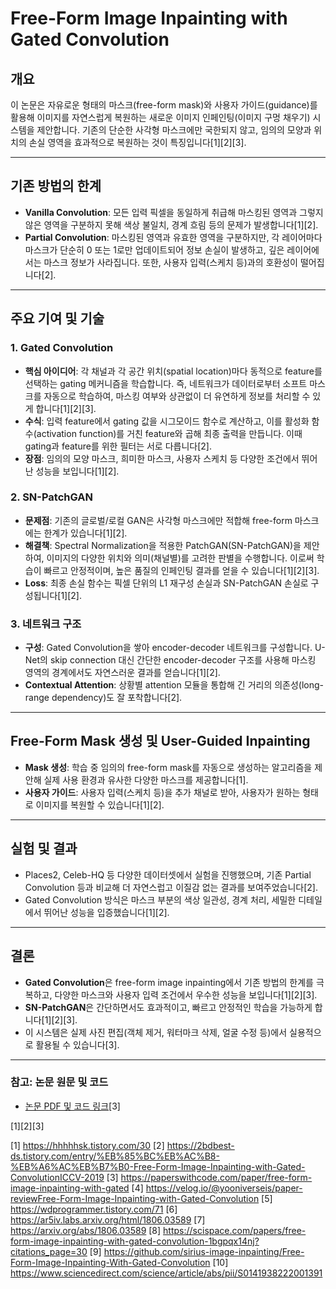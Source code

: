 # Free-Form Image Inpainting with Gated Convolution

## 개요

이 논문은 자유로운 형태의 마스크(free-form mask)와 사용자 가이드(guidance)를 활용해 이미지를 자연스럽게 복원하는 새로운 이미지 인페인팅(이미지 구멍 채우기) 시스템을 제안합니다. 기존의 단순한 사각형 마스크에만 국한되지 않고, 임의의 모양과 위치의 손실 영역을 효과적으로 복원하는 것이 특징입니다[1][2][3].

---

## 기존 방법의 한계

- **Vanilla Convolution**: 모든 입력 픽셀을 동일하게 취급해 마스킹된 영역과 그렇지 않은 영역을 구분하지 못해 색상 불일치, 경계 흐림 등의 문제가 발생합니다[1][2].
- **Partial Convolution**: 마스킹된 영역과 유효한 영역을 구분하지만, 각 레이어마다 마스크가 단순히 0 또는 1로만 업데이트되어 정보 손실이 발생하고, 깊은 레이어에서는 마스크 정보가 사라집니다. 또한, 사용자 입력(스케치 등)과의 호환성이 떨어집니다[2].

---

## 주요 기여 및 기술

### 1. Gated Convolution

- **핵심 아이디어**: 각 채널과 각 공간 위치(spatial location)마다 동적으로 feature를 선택하는 gating 메커니즘을 학습합니다. 즉, 네트워크가 데이터로부터 소프트 마스크를 자동으로 학습하여, 마스킹 여부와 상관없이 더 유연하게 정보를 처리할 수 있게 합니다[1][2][3].
- **수식**: 입력 feature에서 gating 값을 시그모이드 함수로 계산하고, 이를 활성화 함수(activation function)를 거친 feature와 곱해 최종 출력을 만듭니다. 이때 gating과 feature를 위한 필터는 서로 다릅니다[2].
- **장점**: 임의의 모양 마스크, 희미한 마스크, 사용자 스케치 등 다양한 조건에서 뛰어난 성능을 보입니다[1][2].

### 2. SN-PatchGAN

- **문제점**: 기존의 글로벌/로컬 GAN은 사각형 마스크에만 적합해 free-form 마스크에는 한계가 있습니다[1][2].
- **해결책**: Spectral Normalization을 적용한 PatchGAN(SN-PatchGAN)을 제안하여, 이미지의 다양한 위치와 의미(채널별)를 고려한 판별을 수행합니다. 이로써 학습이 빠르고 안정적이며, 높은 품질의 인페인팅 결과를 얻을 수 있습니다[1][2][3].
- **Loss**: 최종 손실 함수는 픽셀 단위의 L1 재구성 손실과 SN-PatchGAN 손실로 구성됩니다[1][2].

### 3. 네트워크 구조

- **구성**: Gated Convolution을 쌓아 encoder-decoder 네트워크를 구성합니다. U-Net의 skip connection 대신 간단한 encoder-decoder 구조를 사용해 마스킹 영역의 경계에서도 자연스러운 결과를 얻습니다[1][2].
- **Contextual Attention**: 상황별 attention 모듈을 통합해 긴 거리의 의존성(long-range dependency)도 잘 포착합니다[2].

---

## Free-Form Mask 생성 및 User-Guided Inpainting

- **Mask 생성**: 학습 중 임의의 free-form mask를 자동으로 생성하는 알고리즘을 제안해 실제 사용 환경과 유사한 다양한 마스크를 제공합니다[1].
- **사용자 가이드**: 사용자 입력(스케치 등)을 추가 채널로 받아, 사용자가 원하는 형태로 이미지를 복원할 수 있습니다[1][2].

---

## 실험 및 결과

- Places2, Celeb-HQ 등 다양한 데이터셋에서 실험을 진행했으며, 기존 Partial Convolution 등과 비교해 더 자연스럽고 이질감 없는 결과를 보여주었습니다[2].
- Gated Convolution 방식은 마스크 부분의 색상 일관성, 경계 처리, 세밀한 디테일에서 뛰어난 성능을 입증했습니다[1][2].

---

## 결론

- **Gated Convolution**은 free-form image inpainting에서 기존 방법의 한계를 극복하고, 다양한 마스크와 사용자 입력 조건에서 우수한 성능을 보입니다[1][2][3].
- **SN-PatchGAN**은 간단하면서도 효과적이고, 빠르고 안정적인 학습을 가능하게 합니다[1][2][3].
- 이 시스템은 실제 사진 편집(객체 제거, 워터마크 삭제, 얼굴 수정 등)에서 실용적으로 활용될 수 있습니다[3].

---

### 참고: 논문 원문 및 코드  
- [논문 PDF 및 코드 링크](https://github.com/JiahuiYu/generative_inpainting)[3]

[1][2][3]

[1] https://hhhhhsk.tistory.com/30
[2] https://2bdbest-ds.tistory.com/entry/%EB%85%BC%EB%AC%B8-%EB%A6%AC%EB%B7%B0-Free-Form-Image-Inpainting-with-Gated-ConvolutionICCV-2019
[3] https://paperswithcode.com/paper/free-form-image-inpainting-with-gated
[4] https://velog.io/@yooniverseis/paper-reviewFree-Form-Image-Inpainting-with-Gated-Convolution
[5] https://wdprogrammer.tistory.com/71
[6] https://ar5iv.labs.arxiv.org/html/1806.03589
[7] https://arxiv.org/abs/1806.03589
[8] https://scispace.com/papers/free-form-image-inpainting-with-gated-convolution-1bgpqx14nj?citations_page=30
[9] https://github.com/sirius-image-inpainting/Free-Form-Image-Inpainting-With-Gated-Convolution
[10] https://www.sciencedirect.com/science/article/abs/pii/S0141938222001391
